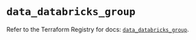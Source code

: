 # `data_databricks_group`

Refer to the Terraform Registry for docs: [`data_databricks_group`](https://registry.terraform.io/providers/databricks/databricks/1.76.0/docs/data-sources/group).
